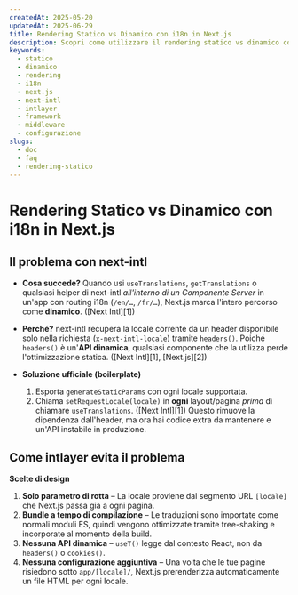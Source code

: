 ```yaml
---
createdAt: 2025-05-20
updatedAt: 2025-06-29
title: Rendering Statico vs Dinamico con i18n in Next.js
description: Scopri come utilizzare il rendering statico vs dinamico con i18n in Next.js.
keywords:
  - statico
  - dinamico
  - rendering
  - i18n
  - next.js
  - next-intl
  - intlayer
  - framework
  - middleware
  - configurazione
slugs:
  - doc
  - faq
  - rendering-statico
---
```


# Rendering Statico vs Dinamico con i18n in Next.js

## Il problema con **next-intl**

- **Cosa succede?**
  Quando usi `useTranslations`, `getTranslations` o qualsiasi helper di next-intl _all'interno di un Componente Server_ in un'app con routing i18n (`/en/…`, `/fr/…`), Next.js marca l'intero percorso come **dinamico**. ([Next Intl][1])

- **Perché?**
  next-intl recupera la locale corrente da un header disponibile solo nella richiesta (`x-next-intl-locale`) tramite `headers()`. Poiché `headers()` è un'**API dinamica**, qualsiasi componente che la utilizza perde l'ottimizzazione statica. ([Next Intl][1], [Next.js][2])

- **Soluzione ufficiale (boilerplate)**

  1. Esporta `generateStaticParams` con ogni locale supportata.
  2. Chiama `setRequestLocale(locale)` in **ogni** layout/pagina _prima_ di chiamare `useTranslations`. ([Next Intl][1])
     Questo rimuove la dipendenza dall'header, ma ora hai codice extra da mantenere e un'API instabile in produzione.

## Come **intlayer** evita il problema

**Scelte di design**

1. **Solo parametro di rotta** – La locale proviene dal segmento URL `[locale]` che Next.js passa già a ogni pagina.
2. **Bundle a tempo di compilazione** – Le traduzioni sono importate come normali moduli ES, quindi vengono ottimizzate tramite tree-shaking e incorporate al momento della build.
3. **Nessuna API dinamica** – `useT()` legge dal contesto React, non da `headers()` o `cookies()`.
4. **Nessuna configurazione aggiuntiva** – Una volta che le tue pagine risiedono sotto `app/[locale]/`, Next.js prerenderizza automaticamente un file HTML per ogni locale.
